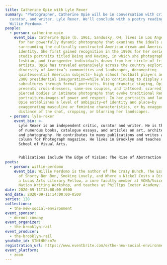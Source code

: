 ```yaml
---
title: Catherine Opie with Lyle Rexer
summary: "Photographer, Catherine Opie will be in conversation with critic,
  curator, and writer, Lyle Rexer. We'll conclude with a poetry reading from
  Willie Perdomo. "
people:
  - person: catherine-opie
    event_bio: Catherine Opie (b. 1961, Sandusky, OH; lives in Los Angeles) is known
      for her powerfully dynamic photography that examines the ideals and norms
      surrounding the culturally constructed American dream and American
      identity. She first gained recognition in the 1990s for her series of
      studio portraits titled Being and Having, in which she photographed gay,
      lesbian, and transgender individuals drawn from her circle of friends and
      artists. Opie has traveled extensively across the country exploring the
      diversity of America’s communities and landscapes, documenting
      quintessential American subjects— high school football players and the
      2008 presidential inauguration—while also continuing to display America’s
      subcultures through formal portraits. Using dramatic staging, Opie
      presents cross-dressers, same-sex couples, and tattooed, scarred, and
      pierced bodies in intimate photographs that evoke traditional Renaissance
      portraiture—images of power and respect. In her portraits and landscapes,
      Opie establishes a level of ambiguity—of identity and place—by
      exaggerating masculine or feminine characteristics, or by exaggerating the
      distance of the shot, cropping, or blurring her landscapes.
  - person: lyle-rexer
    event_bio: >-
      Lyle Rexer is an independent critic, curator and writer. He is the author
      of numerous books, catalogue essays, and articles on art, architecture,
      and photography. He contributes to many publications and writes a regular
      column for Photograph magazine. He lives in Brooklyn and teaches at the
      School of Visual Arts.


      Publications include The Edge of Vision: The Rise of Abstraction in Photography; Jonathan Lerman: The Drawings of An Artist with Autism; How to Look At Outsider Art; Photography’s Antiquarian Avant-Garde: The New Wave in Old Processes; Raw Vision; Art in America; Aperture; The New York Times; Modern Painters; Parkett; Tate Etc.
poets:
  - person: willie-perdomo
    event_bio: Willie Perdomo is the author of The Crazy Bunch, The Essential Hits
      of Shorty Bon Bon, Smoking Lovely, and Where a Nickel Costs a Dime. He is
      a Lucas Arts Literary Fellow, a core faculty member at VONA/Voices of our
      Nation Writing Workshop, and teaches at Phillips Exeter Academy.
date: 2020-09-11T13:00:00-0500
end_date: 2020-09-11T14:00:00-0500
series: 128
collections:
  - the-new-social-environment
event_sponsor:
  - dermot-comany
event_organizer:
  - the-brooklyn-rail
event_producer:
  - the-brooklyn-rail
youtube_id: STNtHhhcn7o
registration_url: https://www.eventbrite.com/e/the-new-social-environment-128-catherine-opie-tickets-119529729639
event_platform:
  - zoom
---
```

